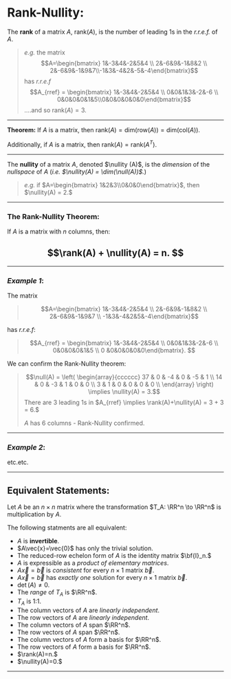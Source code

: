 # Rank-Nullity:

The **rank** of a matrix $A$, $\text{rank}(A)$, is the number of leading 1s in the *r.r.e.f.* of $A$. 

> *e.g.* the matrix $$A=\begin{bmatrix} 1&-3&4&-2&5&4 \\ 2&-6&9&-1&8&2 \\ 2&-6&9&-1&9&7\\-1&3&-4&2&-5&-4\end{bmatrix}$$ has *r.r.e.f* $$A_{rref} =  \begin{bmatrix} 1&-3&4&-2&5&4 \\ 0&0&1&3&-2&-6 \\ 0&0&0&0&1&5\\0&0&0&0&0&0\end{bmatrix}$$ 
> ....and so $\text{rank}(A) = 3.$

***

**Theorem:** If $A$ is a matrix, then $\text{rank}(A)=\text{dim}(\text{row}(A)) = \text{dim}(\text{col}(A)).$

Additionally, if $A$ is a matrix, then $\text{rank}(A)=\text{rank}(A^T).$

***

The **nullity** of a matrix $A$, denoted $\nullity (A)$, is the *dimension* of the *nullspace* of $A$ (*i.e. $\nullity(A) = \dim(\null(A))$.*)

> *e.g.* if $A=\begin{bmatrix} 1&2&3\\0&0&0\end{bmatrix}$,  then $\nullity(A) = 2.$


***

### The Rank-Nullity Theorem:

If $A$ is a matrix with $n$ columns, then:

##  $$\rank(A) + \nullity(A) = n. $$
***

### *Example 1*: 

The matrix 

>$$A=\begin{bmatrix} 1&-3&4&-2&5&4 \\ 2&-6&9&-1&8&2 \\ 2&-6&9&-1&9&7 \\ -1&3&-4&2&5&-4\end{bmatrix}$$

has *r.r.e.f*:
> $$A_{rref} = \begin{bmatrix} 1&-3&4&-2&5&4 \\ 0&0&1&3&-2&-6 \\ 0&0&0&0&1&5 \\ 0 &0&0&0&0&0\end{bmatrix}. $$

We can confirm the Rank-Nullity theorem: 

> $$\null(A) = \left(
\begin{array}{cccccc}
 37 & 0 & -4 & 0 & -5 & 1 \\
 14 & 0 & -3 & 1 & 0 & 0 \\
 3 & 1 & 0 & 0 & 0 & 0 \\
\end{array}
\right) \implies \nullity(A) = 3.$$
> There are 3 leading 1s in $A_{rref} \implies \rank(A)+\nullity(A) = 3 + 3 = 6.$
>
>$A$ has 6 columns - Rank-Nullity confirmed. 

***

### *Example 2*:

etc.etc.

***

## Equivalent Statements:

Let $A$ be an $n\times n$ matrix where the transformation $T_A: \RR^n \to \RR^n$ is multiplication by $A$.

The following statments are all equivalent:


- $A$ is **invertible**.
- $A\vec{x}=\vec{0}$ has only the trivial solution.
- The reduced-row echelon form of $A$ is the identity matrix $\bf{I}_n.$
- $A$ is expressible as a *product of elementary matrices*. 
- $A\vec{x} = \vec{b}$ is *consistent* for every $n\times1$ matrix $\vec{b}$.
- $A\vec{x} = \vec{b}$ has *exactly one* solution for every $n\times1$ matrix $\vec{b}$.
- $\det(A)\neq 0.$
- The *range* of $T_A$ is $\RR^n$.
- $T_A$ is 1:1. 
- The column vectors of $A$ are *linearly independent*. 
- The row vectors of $A$ are *linearly independent*. 
- The column vectors of $A$ span $\RR^n$.
- The row vectors of $A$ span $\RR^n$.
- The column vectors of $A$ form a basis for  $\RR^n$.	
- The row vectors of $A$ form a basis for  $\RR^n$.
- $\rank(A)=n.$
- $\nullity(A)=0.$

***